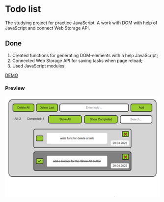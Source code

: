 # Todo list
The studying project for practice JavaScript. A work with DOM with help of JavaScript and connect Web Storage API.

## Done
1. Created functions for generating DOM-elements with a help JavaScript;
2. Connected Web Storage API for saving tasks when page reload;
3. Used JavaScript modules.

[DEMO](https://stoyangalchev.github.io/To-Do-List/)

### Preview
<img src="preview-todo-list.PNG">

